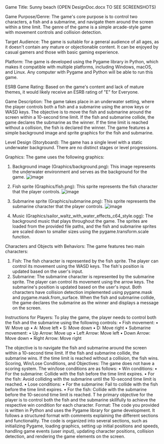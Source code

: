 Game Title: Sunny beach    (OPEN DesignDoc.docx TO SEE SCREENSHOTS)

Game Purpose/Genre: The game's core purpose is to control two characters, a fish and a submarine, and navigate them around the screen within a time limit. The genre of the game is a simple arcade-style game with movement controls and collision detection.

Target Audience: The game is suitable for a general audience of all ages, as it doesn't contain any mature or objectionable content. It can be enjoyed by casual gamers and those with basic gaming experience.

Platform: The game is developed using the Pygame library in Python, which makes it compatible with multiple platforms, including Windows, macOS, and Linux. Any computer with Pygame and Python will be able to run this game.

ESRB Game Rating: Based on the game's content and lack of mature themes, it would likely receive an ESRB rating of "E" for Everyone.

Game Description: The game takes place in an underwater setting, where the player controls both a fish and a submarine using the arrow keys or WASD keys. The objective is to move the fish and submarine around the screen within a 10-second time limit. If the fish and submarine collide, the game declares the submarine as the winner. If the time limit is reached without a collision, the fish is declared the winner. The game features a simple background image and sprite graphics for the fish and submarine.

Level Design (Storyboard): The game has a single level with a static underwater background. There are no distinct stages or level progressions.

Graphics: The game uses the following graphics:
1.	Background image (Graphics/background.png): This image represents the underwater environment and serves as the background for the game.
  ![image](https://github.com/Atanas5611/SunnyBeach/assets/124590675/66767ea8-69ae-4a14-99b7-5229b9c6e657)

2.	Fish sprite (Graphics/fish.png): This sprite represents the fish character that the player controls.
  ![image](https://github.com/Atanas5611/SunnyBeach/assets/124590675/204c50ee-a3d1-4e44-be86-2cf748f0f6a3)

3.	Submarine sprite (Graphics/submarine.png): This sprite represents the submarine character that the player controls.
  ![image](https://github.com/Atanas5611/SunnyBeach/assets/124590675/4086b5e6-bf65-486a-91a9-2eb7240240a4)

4.	Music (Graphics/sailor_waltz_with_water_effects_c64_style.ogg): The background music that plays throughout the game.
The sprites are loaded from the provided file paths, and the fish and submarine sprites are scaled down to smaller sizes using the pygame.transform.scale function.

Characters and Objects with Behaviors: The game features two main characters:
1.	Fish: The fish character is represented by the fish sprite. The player can control its movement using the WASD keys. The fish's position is updated based on the user's input.
2.	Submarine: The submarine character is represented by the submarine sprite. The player can control its movement using the arrow keys. The submarine's position is updated based on the user's input.
Both characters have collision detection implemented using pygame.mask and pygame.mask.from_surface. When the fish and submarine collide, the game declares the submarine as the winner and displays a message on the screen.

Instructions for Players: To play the game, the player needs to control both the fish and the submarine using the following controls:
•	Fish movement:
•	W: Move up
•	A: Move left
•	S: Move down
•	D: Move right
•	Submarine movement:
•	Up Arrow: Move up
•	Left Arrow: Move left
•	Down Arrow: Move down
•	Right Arrow: Move right

The objective is to navigate the fish and submarine around the screen within a 10-second time limit. If the fish and submarine collide, the submarine wins. If the time limit is reached without a collision, the fish wins.
Scoring, Win/Lose Conditions, and Objectives: The game does not have a scoring system. The win/lose conditions are as follows:
•	Win conditions:
•	For the submarine: Collide with the fish before the time limit expires.
•	For the fish: Avoid colliding with the submarine until the 10-second time limit is reached.
•	Lose conditions:
•	For the submarine: Fail to collide with the fish before the time limit expires.
•	For the fish: Collide with the submarine before the 10-second time limit is reached.
T
he primary objective for the player is to control both the fish and the submarine skillfully to achieve the respective win condition for each character.
Format: The code you provided is written in Python and uses the Pygame library for game development. It follows a structured format with comments explaining the different sections and functionality. The code is organized into several sections, such as initializing Pygame, loading graphics, setting up initial positions and speeds, handling game events (user input), updating character positions, collision detection, and rendering the game elements on the screen.

